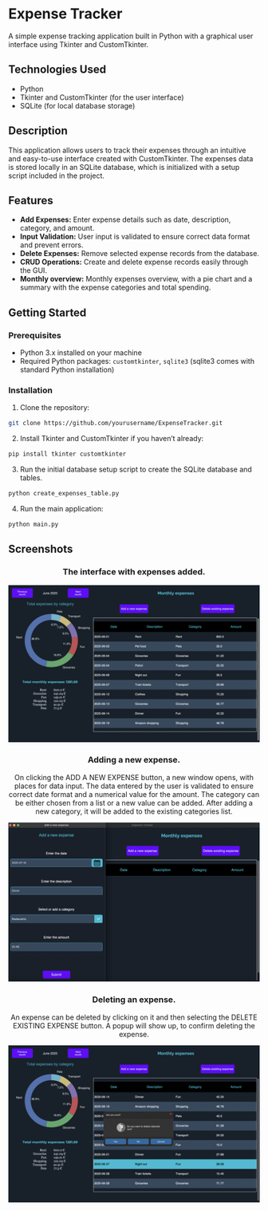 # Expense Tracker

A simple expense tracking application built in Python with a graphical user interface using Tkinter and CustomTkinter.

## Technologies Used
- Python
- Tkinter and CustomTkinter (for the user interface)
- SQLite (for local database storage)

## Description
This application allows users to track their expenses through an intuitive and easy-to-use interface created with CustomTkinter. The expenses data is stored locally in an SQLite database, which is initialized with a setup script included in the project.

## Features
- **Add Expenses:** Enter expense details such as date, description, category, and amount.
- **Input Validation:** User input is validated to ensure correct data format and prevent errors.
- **Delete Expenses:** Remove selected expense records from the database.
- **CRUD Operations:** Create and delete expense records easily through the GUI.
- **Monthly overview:** Monthly expenses overview, with a pie chart and a summary with the expense categories and total spending.

## Getting Started

### Prerequisites
- Python 3.x installed on your machine
- Required Python packages: `customtkinter`, `sqlite3` (sqlite3 comes with standard Python installation)

### Installation
1. Clone the repository:

```bash
git clone https://github.com/yourusername/ExpenseTracker.git
```

2. Install Tkinter and CustomTkinter if you haven’t already:

```bash
pip install tkinter customtkinter
```
3. Run the initial database setup script to create the SQLite database and tables.
```bash
python create_expenses_table.py
```
4. Run the main application:
```bash
python main.py
```

## Screenshots

<h3 align="center">The interface with expenses added.</h3>
<p align="center">
  <img src="https://raw.githubusercontent.com/xKatyJane/ExpenseTracker/master/Assets/Screenshots/Interface_expenses.png">
</p>

<h3 align="center">Adding a new expense.</h3>
<p align="center">On clicking the ADD A NEW EXPENSE button, a new window opens, with places for data input. The data entered by the user is validated to ensure correct date format and a numerical value for the amount. The category can be either chosen from a list or a new value can be added. After adding a new category, it will be added to the existing categories list.</p>
<p align="center">
  <img src="https://raw.githubusercontent.com/xKatyJane/ExpenseTracker/master/Assets/Screenshots/Adding_new_expense_2.png">
</p>

<h3 align="center">Deleting an expense.</h3>
<p align="center">An expense can be deleted by clicking on it and then selecting the DELETE EXISTING EXPENSE button. A popup will show up, to confirm deleting the expense.</p>
<p align="center">
  <img src="https://raw.githubusercontent.com/xKatyJane/ExpenseTracker/master/Assets/Screenshots/Deleting_an_expense.png">
</p>
